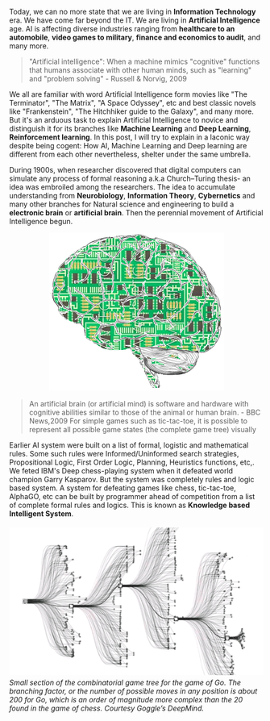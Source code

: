 Today, we can no more state that we are living in __Information Technology__ era. We have come far beyond the IT. We are living in __Artificial Intelligence__ age. AI is affecting diverse industries ranging from __healthcare to an automobile__, __video games to military__, __finance and economics to audit__, and many more.

 > "Artificial intelligence": When a machine mimics "cognitive" functions that humans associate with other human minds, such as "learning" and "problem solving" - Russell & Norvig, 2009

We all are familiar with word Artificial Intelligence form movies like "The Terminator", "The Matrix", "A Space Odyssey", etc and best classic novels like "Frankenstein", "The Hitchhiker guide to the Galaxy", and many more. But it's an arduous task to explain Artificial Intelligence to novice and distinguish it for its branches like __Machine Learning__ and __Deep Learning__, __Reinforcement learning__. In this post, I will try to explain in a laconic way despite being cogent: How AI, Machine Learning and Deep learning are different from each other nevertheless, shelter under the same umbrella.


During 1900s, when researcher discovered that digital computers can simulate any process of formal reasoning a.k.a Church–Turing thesis- an idea was embroiled among the researchers. The idea to accumulate understanding from __Neurobiology__, __Information Theory__, __Cybernetics__ and many other branches for Natural science and engineering to build a __electronic brain__ or __artificial brain__. Then the perennial movement of Artificial Intelligence begun.

<div style="text-align:center"><img src ="/img/2018-06-30/Artificial-Brain.png"/></div>

>An artificial brain (or artificial mind) is software and hardware with cognitive
abilities similar to those of the animal or human brain. -
> BBC News,2009
For simple games such as tic-tac-toe, it is possible to represent all possible game states (the complete game tree) visually

Earlier AI system were built on a list of formal, logistic and mathematical rules. Some such rules were Informed/Uninformed search strategies, Propositional Logic, First Order Logic, Planning, Heuristics functions, etc,. We feted IBM's Deep chess-playing system when it defeated world champion Garry Kasparov. But the system was completely rules and logic based system. A system for defeating games like chess, tic-tac-toe, AlphaGO, etc can be built by programmer ahead of competition from a list of complete formal rules and logics. This is known as __Knowledge based Intelligent System__.

![](/img/2018-06-30/tree-based.png)
*Small section of the combinatorial game tree for the game of Go. The branching factor, or the number of possible moves in any position is about 200 for Go, which is an order of magnitude more complex than the 20 found in the game of chess. Courtesy Goggle’s DeepMind.*
